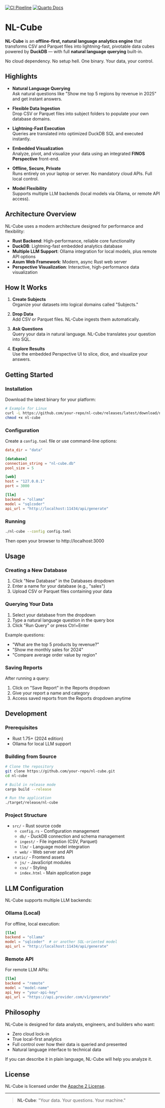 [![CI Pipeline](https://github.com/joefrost01/nl-cube/actions/workflows/build.yml/badge.svg)](https://github.com/joefrost01/nl-cube/actions/workflows/build.yml)
[![Quarto Docs](https://img.shields.io/badge/docs-online-blue.svg)](https://joefrost01.github.io/nl-cube/)

# NL-Cube

**NL-Cube** is an **offline-first, natural language analytics engine** that transforms CSV and Parquet files into lightning-fast, pivotable data cubes powered by **DuckDB** — with full **natural language querying** built-in.

No cloud dependency. No setup hell. One binary. Your data, your control.

## Highlights

- **Natural Language Querying**  
  Ask natural questions like "Show me top 5 regions by revenue in 2025" and get instant answers.

- **Flexible Data Ingestion**  
  Drop CSV or Parquet files into subject folders to populate your own database domains.

- **Lightning-Fast Execution**  
  Queries are translated into optimized DuckDB SQL and executed instantly.

- **Embedded Visualization**  
  Analyze, pivot, and visualize your data using an integrated **FINOS Perspective** front-end.

- **Offline, Secure, Private**  
  Runs entirely on your laptop or server. No mandatory cloud APIs. Full local control.

- **Model Flexibility**  
  Supports multiple LLM backends (local models via Ollama, or remote API access).

## Architecture Overview

NL-Cube uses a modern architecture designed for performance and flexibility:

- **Rust Backend**: High-performance, reliable core functionality
- **DuckDB**: Lightning-fast embedded analytics database
- **Multiple LLM Support**: Ollama integration for local models, plus remote API options
- **Axum Web Framework**: Modern, async Rust web server
- **Perspective Visualization**: Interactive, high-performance data visualization

## How It Works

1. **Create Subjects**  
   Organize your datasets into logical domains called "Subjects."

2. **Drop Data**  
   Add CSV or Parquet files. NL-Cube ingests them automatically.

3. **Ask Questions**  
   Query your data in natural language. NL-Cube translates your question into SQL.

4. **Explore Results**  
   Use the embedded Perspective UI to slice, dice, and visualize your answers.

## Getting Started

### Installation

Download the latest binary for your platform:

```bash
# Example for Linux
curl -L https://github.com/your-repo/nl-cube/releases/latest/download/nl-cube-linux-x86_64 -o nl-cube
chmod +x nl-cube
```

### Configuration

Create a `config.toml` file or use command-line options:

```toml
data_dir = "data"

[database]
connection_string = "nl-cube.db"
pool_size = 5

[web]
host = "127.0.0.1"
port = 3000

[llm]
backend = "ollama"
model = "sqlcoder"
api_url = "http://localhost:11434/api/generate"
```

### Running

```bash
./nl-cube --config config.toml
```

Then open your browser to http://localhost:3000

## Usage

### Creating a New Database

1. Click "New Database" in the Databases dropdown
2. Enter a name for your database (e.g., "sales")
3. Upload CSV or Parquet files containing your data

### Querying Your Data

1. Select your database from the dropdown
2. Type a natural language question in the query box
3. Click "Run Query" or press Ctrl+Enter

Example questions:
- "What are the top 5 products by revenue?"
- "Show me monthly sales for 2024"
- "Compare average order value by region"

### Saving Reports

After running a query:
1. Click on "Save Report" in the Reports dropdown
2. Give your report a name and category
3. Access saved reports from the Reports dropdown anytime

## Development

### Prerequisites

- Rust 1.75+ (2024 edition)
- Ollama for local LLM support

### Building from Source

```bash
# Clone the repository
git clone https://github.com/your-repo/nl-cube.git
cd nl-cube

# Build in release mode
cargo build --release

# Run the application
./target/release/nl-cube
```

### Project Structure

- `src/` - Rust source code
    - `config.rs` - Configuration management
    - `db/` - DuckDB connection and schema management
    - `ingest/` - File ingestion (CSV, Parquet)
    - `llm/` - Language model integration
    - `web/` - Web server and API
- `static/` - Frontend assets
    - `js/` - JavaScript modules
    - `css/` - Styling
    - `index.html` - Main application page

## LLM Configuration

NL-Cube supports multiple LLM backends:

### Ollama (Local)

For offline, local execution:
```toml
[llm]
backend = "ollama"
model = "sqlcoder"  # or another SQL-oriented model
api_url = "http://localhost:11434/api/generate"
```

### Remote API

For remote LLM APIs:
```toml
[llm]
backend = "remote"
model = "model-name"
api_key = "your-api-key"
api_url = "https://api.provider.com/v1/generate"
```

## Philosophy

NL-Cube is designed for data analysts, engineers, and builders who want:

- Zero cloud lock-in
- True local-first analytics
- Full control over how their data is queried and presented
- Natural language interface to technical data

If you can describe it in plain language, NL-Cube will help you analyze it.

## License

NL-Cube is licensed under the [Apache 2 License](LICENSE).

---

> **NL-Cube**: "Your data. Your questions. Your machine."